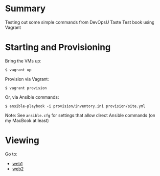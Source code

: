 Summary
=======

Testing out some simple commands from DevOpsU Taste Test book using Vagrant

Starting and Provisioning
=========================

Bring the VMs up:

```shell
$ vagrant up
```

Provision via Vagrant:

```shell
$ vagrant provision
```

Or, via Ansible commands:

```shell
$ ansible-playbook -i provision/inventory.ini provision/site.yml
```

Note: See `ansible.cfg` for settings that allow direct Ansible commands (on my MacBook at least)

Viewing
=======

Go to:

* [web1](http://localhost:8080)
* [web2](http://localhost:8080)
